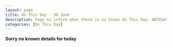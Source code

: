 ```yaml
---
layout: page
title: On This Day - 30 June
description: Page to inform when there is no known On This Day. NOTE&#58; There may still be comments.
categories: [On This Day]
---
```


**Sorry no known details for today**

